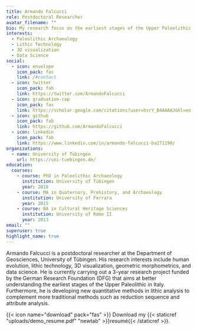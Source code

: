 ```yaml
---
title: Armando Falcucci
role: Postdoctoral Researcher
avatar_filename: ""
bio: My research focus on the earliest stages of the Upper Paleolithic. I am currently analyzing several Aurignacian sites in Italy to better frame the chrono-cultural development of this technocomplex and investigate the role of climate change in the evolution of stone tool technologies.
interests:
  - Paleolithic Archaeology
  - Lithic Technology
  - 3D visualization
  - Data Science
social:
  - icon: envelope
    icon_pack: fas
    link: /#contact
  - icon: twitter
    icon_pack: fab
    link: https://twitter.com/ArmandoFalcucci
  - icon: graduation-cap
    icon_pack: fas
    link: https://scholar.google.com/citations?user=hsrY_B4AAAAJ&hl=en
  - icon: github
    icon_pack: fab
    link: https://github.com/ArmandoFalcucci
  - icon: linkedin
    icon_pack: fab
    link: https://www.linkedin.com/in/armando-falcucci-ba271190/
organizations:
  - name: University of Tübingen
    url: https://uni-tuebingen.de/
education:
  courses:
    - course: PhD in Paleolithic Archaeology
      institution: University of Tübingen
      year: 2018
    - course: MA in Quaternary, Prehistory, and Archaeology
      institution: University of Ferrara
      year: 2015
    - course: BA in Cultural Heritage Sciences
      institution: University of Rome II
      year: 2013
email: ""
superuser: true
highlight_name: true
---
```


Armando Falcucci is a postdoctoral researcher at the Department of Geosciences, University of Tübingen. His research interests include human evolution, lithic technology, 3D visualization, geometric morphometrics, and data science. He is currently carrying out a 3-year research project funded by the German Research Foundation (DFG) that aims at better understanding the earliest stages of the Upper Paleolithic in Italy. Furthermore, he is developing new quantitative methods in lithic analysis to complement more traditional methods such as reduction sequence and attribute analysis.


{{< icon name="download" pack="fas" >}} Download my {{< staticref "uploads/demo_resume.pdf" "newtab" >}}resumé{{< /staticref >}}.
